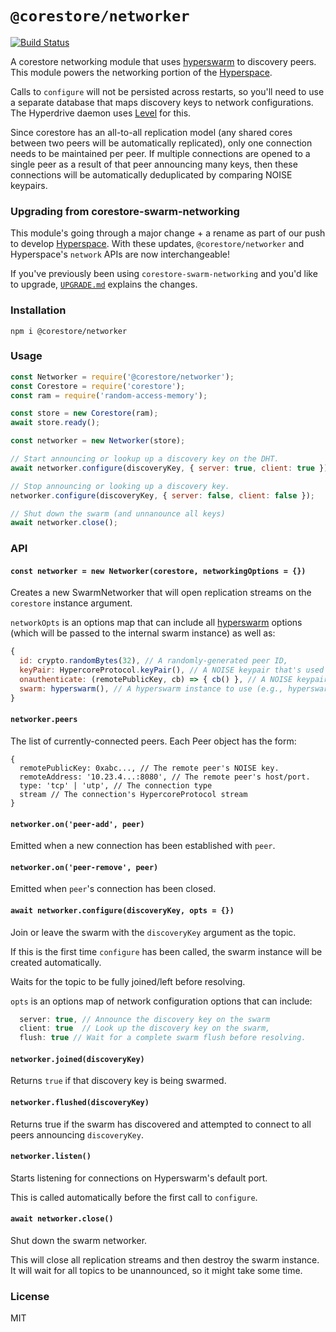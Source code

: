 # `@corestore/networker`

[![Build Status](https://travis-ci.com/andrewosh/corestore-networker.svg?branch=master)](https://travis-ci.com/andrewosh/corestore-networker)

A corestore networking module that uses [hyperswarm](https://github.com/hyperswarm/network) to discovery peers. This module powers the networking portion of the [Hyperspace](https://github.com/hyperspace-org/hyperspace).

Calls to `configure` will not be persisted across restarts, so you'll need to use a separate database that maps discovery keys to network configurations. The Hyperdrive daemon uses [Level](https://github.com/level/level) for this.

Since corestore has an all-to-all replication model (any shared cores between two peers will be automatically replicated), only one connection needs to be maintained per peer. If multiple connections are opened to a single peer as a result of that peer announcing many keys, then these connections will be automatically deduplicated by comparing NOISE keypairs.

### Upgrading from corestore-swarm-networking

This module's going through a major change + a rename as part of our push to develop [Hyperspace](https://github.com/hyperspace-org/hyperspace). With these updates, `@corestore/networker` and Hyperspace's `network` APIs are now interchangeable!

If you've previously been using `corestore-swarm-networking` and you'd like to upgrade, [`UPGRADE.md`](https://github.com/andrewosh/corestore-swarm-networking/blob/master/UPGRADE.md) explains the changes.

### Installation

```
npm i @corestore/networker
```

### Usage

```js
const Networker = require('@corestore/networker');
const Corestore = require('corestore');
const ram = require('random-access-memory');

const store = new Corestore(ram);
await store.ready();

const networker = new Networker(store);

// Start announcing or lookup up a discovery key on the DHT.
await networker.configure(discoveryKey, { server: true, client: true });

// Stop announcing or looking up a discovery key.
networker.configure(discoveryKey, { server: false, client: false });

// Shut down the swarm (and unnanounce all keys)
await networker.close();
```

### API

#### `const networker = new Networker(corestore, networkingOptions = {})`

Creates a new SwarmNetworker that will open replication streams on the `corestore` instance argument.

`networkOpts` is an options map that can include all [hyperswarm](https://github.com/hyperswarm/hyperswarm) options (which will be passed to the internal swarm instance) as well as:

```js
{
  id: crypto.randomBytes(32), // A randomly-generated peer ID,
  keyPair: HypercoreProtocol.keyPair(), // A NOISE keypair that's used across all connections.
  onauthenticate: (remotePublicKey, cb) => { cb() }, // A NOISE keypair authentication hook
  swarm: hyperswarm(), // A hyperswarm instance to use (e.g., hyperswarm-web in the browser)
}
```

#### `networker.peers`

The list of currently-connected peers. Each Peer object has the form:

```
{
  remotePublicKey: 0xabc..., // The remote peer's NOISE key.
  remoteAddress: '10.23.4...:8080', // The remote peer's host/port.
  type: 'tcp' | 'utp', // The connection type
  stream // The connection's HypercoreProtocol stream
}
```

#### `networker.on('peer-add', peer)`

Emitted when a new connection has been established with `peer`.

#### `networker.on('peer-remove', peer)`

Emitted when `peer`'s connection has been closed.

#### `await networker.configure(discoveryKey, opts = {})`

Join or leave the swarm with the `discoveryKey` argument as the topic.

If this is the first time `configure` has been called, the swarm instance will be created automatically.

Waits for the topic to be fully joined/left before resolving.

`opts` is an options map of network configuration options that can include:

```js
  server: true, // Announce the discovery key on the swarm
  client: true  // Look up the discovery key on the swarm,
  flush: true // Wait for a complete swarm flush before resolving.
```

#### `networker.joined(discoveryKey)`

Returns `true` if that discovery key is being swarmed.

#### `networker.flushed(discoveryKey)`

Returns true if the swarm has discovered and attempted to connect to all peers announcing `discoveryKey`.

#### `networker.listen()`

Starts listening for connections on Hyperswarm's default port.

This is called automatically before the first call to `configure`.

#### `await networker.close()`

Shut down the swarm networker.

This will close all replication streams and then destroy the swarm instance. It will wait for all topics to be unannounced, so it might take some time.

### License

MIT
